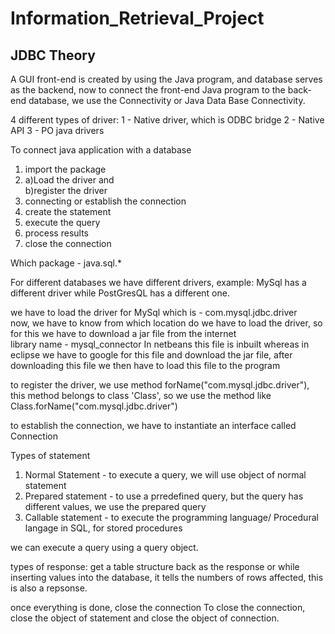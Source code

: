 # Information_Retrieval_Project

## JDBC Theory
A GUI front-end is created by using the Java program, and database serves as the backend, now to connect the front-end Java program to the back-end database, we use the Connectivity or Java Data Base Connectivity.

4 different types of driver:
1 - Native driver, which is ODBC bridge
2 - Native API
3 - PO java drivers

To connect java application with a database
1) import the package
2) a)Load the driver and  
   b)register the driver
3) connecting or establish the connection
4) create the statement 
5) execute the query
6) process results
7) close the connection 

Which package - java.sql.*

For different databases we have different drivers, example: MySql has a different driver while PostGresQL has a different one.

we have to load the driver for MySql which is - com.mysql.jdbc.driver  
now, we have to know from which location do we have to load the driver, so for this we have to download a jar file from the internet  
library name - mysql_connector 
In netbeans this file is inbuilt whereas in eclipse we have to google for this file and download the jar file, after downloading this file we then have to load this file to the program

to register the driver, we use method forName("com.mysql.jdbc.driver"), this method belongs to class 'Class', so we use the method like Class.forName("com.mysql.jdbc.driver")

to establish the connection, we have to instantiate an interface called Connection

Types of statement
1) Normal Statement - to execute a query, we will use object of normal statement
2) Prepared statement - to use a prredefined query, but the query has different values, we use the prepared query
3) Callable statement - to execute the programming language/ Procedural langage in SQL, for stored procedures

we can execute a query using a query object.

types of response: get a table structure back as the response or while inserting values into the database, it tells the numbers of rows affected, this is also a repsonse.

once everything is done, close the connection
To close the connection, close the object of statement and close the object of connection.
